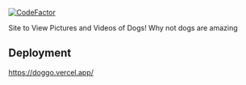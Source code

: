 [![CodeFactor](https://www.codefactor.io/repository/github/nikschaefer/doggo/badge)](https://www.codefactor.io/repository/github/nikschaefer/doggo)


Site to View Pictures and Videos of Dogs! Why not dogs are amazing

## Deployment
https://doggo.vercel.app/

